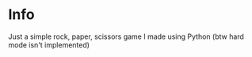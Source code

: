 # Info
Just a simple rock, paper, scissors game I made using Python (btw hard mode isn't implemented)
